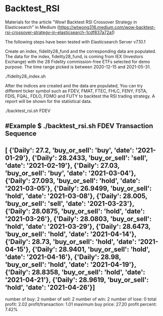 # Backtest_RSI
Materials for the article "Wow! Backtest RSI Crossover Strategy in Elasticsearch" in Medium
(https://wtwong316.medium.com/wow-backtest-rsi-crossover-strategy-in-elasticsearch-1cdf837a72a1)

The following steps have been tested with Elasticsearch Server v7.10.1

Create an index, fidelity28_fund and the corresponding data are populated. The data for the index, fidelity28_fund, is coming from IEX (Investors Exchange) with the 28 Fidelity commission-free ETFs selected for demo purpose. The time range picked is between 2020-12-15 and 2021-05-31.

./fidelity28_index.sh

After the indices are created and the data are populated, You can try different ticker symbol such as FDEV, FMAT, FTEC, FHLC, FENY, FSTA, FDIS, FQAL, FDLO, FDMO and FUTY to backtest the RSI trading strategy. A report will be shown for the statistical data.

./backtest_rsi.sh FDEV

#Example
$ ./backtest_rsi.sh FDEV
Transaction Sequence
--------------------------------------------------------------------------------
[   {'Daily': 27.2, 'buy_or_sell': 'buy', 'date': '2021-01-29'},
    {'Daily': 28.2433, 'buy_or_sell': 'sell', 'date': '2021-02-19'},
    {'Daily': 27.03, 'buy_or_sell': 'buy', 'date': '2021-03-04'},
    {'Daily': 27.093, 'buy_or_sell': 'hold', 'date': '2021-03-05'},
    {'Daily': 26.9499, 'buy_or_sell': 'hold', 'date': '2021-03-08'},
    {'Daily': 28.005, 'buy_or_sell': 'sell', 'date': '2021-03-23'},
    {'Daily': 28.0875, 'buy_or_sell': 'hold', 'date': '2021-03-26'},
    {'Daily': 28.0803, 'buy_or_sell': 'hold', 'date': '2021-03-29'},
    {'Daily': 28.6473, 'buy_or_sell': 'hold', 'date': '2021-04-14'},
    {'Daily': 28.73, 'buy_or_sell': 'hold', 'date': '2021-04-15'},
    {'Daily': 28.9401, 'buy_or_sell': 'hold', 'date': '2021-04-16'},
    {'Daily': 28.98, 'buy_or_sell': 'hold', 'date': '2021-04-19'},
    {'Daily': 28.8358, 'buy_or_sell': 'hold', 'date': '2021-04-21'},
    {'Daily': 28.9619, 'buy_or_sell': 'hold', 'date': '2021-04-26'}]
--------------------------------------------------------------------------------

number of buy:             2
number of sell:            2
number of win:             2
number of lose:            0
total profit:           2.02
profit/transaction:     1.01
maximum buy price:     27.20
profit percent:         7.42%
